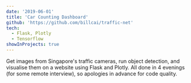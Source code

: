 ```yaml
---
date: '2019-06-01'
title: 'Car Counting Dashboard'
github: 'https://github.com/billcai/traffic-net'
tech:
  - Flask, Plotly
  - Tensorflow
showInProjects: true
---
```


Get images from Singapore's traffic cameras, run object detection, and visualise them on a website using Flask and Plotly. All done in 4 evenings (for some remote interview), so apologies in advance for code quality.
